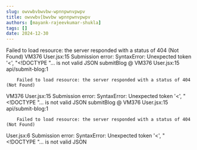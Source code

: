 ```yaml
---
slug: owvwbvbwvbw-wpnnpwnvpwpv
title: owvwbv[bwvbw wpnnpwnvpwpv
authors: [mayank-rajeevkumar-shukla]
tags: []
date: 2024-12-30
---
```


Failed to load resource: the server responded with a status of 404 (Not Found)
VM376 User.jsx:15  Submission error: SyntaxError: Unexpected token '<', "<!DOCTYPE "... is not valid JSON
submitBlog @ VM376 User.jsx:15
api/submit-blog:1 
        
        
        Failed to load resource: the server responded with a status of 404 (Not Found)
VM376 User.jsx:15  Submission error: SyntaxError: Unexpected token '<', "<!DOCTYPE "... is not valid JSON
submitBlog @ VM376 User.jsx:15
api/submit-blog:1 
        
        
        Failed to load resource: the server responded with a status of 404 (Not Found)
User.jsx:6  Submission error: SyntaxError: Unexpected token '<', "<!DOCTYPE "... is not valid JSON